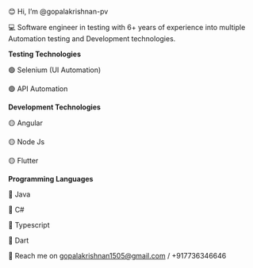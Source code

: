 😊 Hi, I’m @gopalakrishnan-pv

💻 Software engineer in testing with 6+ years of experience into multiple Automation testing and Development technologies.

**Testing Technologies**

  🟢 Selenium (UI Automation)
  
  🟢 API Automation
  
**Development Technologies**

  🟡 Angular
  
  🟡 Node Js
  
  🟡 Flutter
  
 **Programming Languages**
  
  🔵 Java 
  
  🔵 C#
  
  🔵 Typescript
  
  🔵 Dart
  
  
📢 Reach me on gopalakrishnan1505@gmail.com / +917736346646

<!---
gopalakrishnan-pv/gopalakrishnan-pv is a ✨ special ✨ repository because its `README.md` (this file) appears on your GitHub profile.
You can click the Preview link to take a look at your changes.
--->

